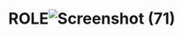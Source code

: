 # ROLE![Screenshot (71)](https://github.com/user-attachments/assets/c982fd56-8686-4a89-b037-0bfc8b72a4e2)
